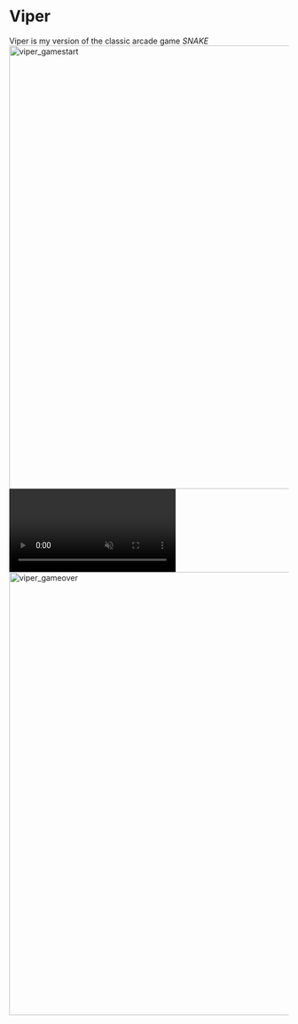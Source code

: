 # Viper

Viper is my version of the classic arcade game _SNAKE_
<img width="800" alt="viper_gamestart" src="https://github.com/user-attachments/assets/66cf96aa-505a-453a-a887-0da083a93523">
<video src="https://github.com/nendix/assets/7a4f838c-71be-4d6b-9217-e1352be2b467" type="video/mov" muted autoplay loop></video>
<img width="800" alt="viper_gameover" src="https://github.com/user-attachments/assets/3016dd44-8040-43fa-81b3-4d89a3fd8316">
